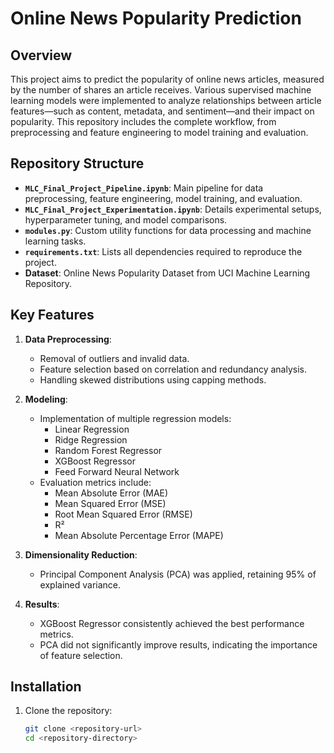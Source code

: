 # Online News Popularity Prediction

## Overview
This project aims to predict the popularity of online news articles, measured by the number of shares an article receives. Various supervised machine learning models were implemented to analyze relationships between article features—such as content, metadata, and sentiment—and their impact on popularity. This repository includes the complete workflow, from preprocessing and feature engineering to model training and evaluation.

## Repository Structure
- **`MLC_Final_Project_Pipeline.ipynb`**: Main pipeline for data preprocessing, feature engineering, model training, and evaluation.
- **`MLC_Final_Project_Experimentation.ipynb`**: Details experimental setups, hyperparameter tuning, and model comparisons.
- **`modules.py`**: Custom utility functions for data processing and machine learning tasks.
- **`requirements.txt`**: Lists all dependencies required to reproduce the project.
- **Dataset**: Online News Popularity Dataset from UCI Machine Learning Repository.

## Key Features
1. **Data Preprocessing**:
   - Removal of outliers and invalid data.
   - Feature selection based on correlation and redundancy analysis.
   - Handling skewed distributions using capping methods.

2. **Modeling**:
   - Implementation of multiple regression models:
     - Linear Regression
     - Ridge Regression
     - Random Forest Regressor
     - XGBoost Regressor
     - Feed Forward Neural Network
   - Evaluation metrics include:
     - Mean Absolute Error (MAE)
     - Mean Squared Error (MSE)
     - Root Mean Squared Error (RMSE)
     - R²
     - Mean Absolute Percentage Error (MAPE)

3. **Dimensionality Reduction**:
   - Principal Component Analysis (PCA) was applied, retaining 95% of explained variance.

4. **Results**:
   - XGBoost Regressor consistently achieved the best performance metrics.
   - PCA did not significantly improve results, indicating the importance of feature selection.

## Installation
1. Clone the repository:
   ```bash
   git clone <repository-url>
   cd <repository-directory>
